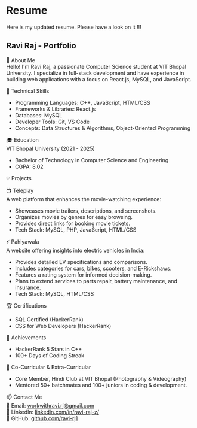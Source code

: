 # Resume
Here is my updated resume. Please have a look on it !!!

 Ravi Raj - Portfolio  
 --------------------

 🚀 About Me  
Hello! I'm Ravi Raj, a passionate Computer Science student at VIT Bhopal University. I specialize in full-stack development and have experience in building web applications with a focus on React.js, MySQL, and JavaScript.  

 🔧 Technical Skills  
- Programming Languages: C++, JavaScript, HTML/CSS  
- Frameworks & Libraries: React.js  
- Databases: MySQL  
- Developer Tools: Git, VS Code  
- Concepts: Data Structures & Algorithms, Object-Oriented Programming  

 🎓 Education  
VIT Bhopal University (2021 - 2025)  
- Bachelor of Technology in Computer Science and Engineering  
- CGPA: 8.02  

 💡 Projects  

 📺 Teleplay  
A web platform that enhances the movie-watching experience:  
- Showcases movie trailers, descriptions, and screenshots.  
- Organizes movies by genres for easy browsing.  
- Provides direct links for booking movie tickets.  
- Tech Stack: MySQL, PHP, JavaScript, HTML/CSS  

 ⚡ Pahiyawala  
A website offering insights into electric vehicles in India:  
- Provides detailed EV specifications and comparisons.  
- Includes categories for cars, bikes, scooters, and E-Rickshaws.  
- Features a rating system for informed decision-making.  
- Plans to extend services to parts repair, battery maintenance, and insurance.  
- Tech Stack: MySQL, HTML/CSS  

 🏆 Certifications  
- SQL Certified (HackerRank)  
- CSS for Web Developers (HackerRank)  

 🎯 Achievements  
- HackerRank 5 Stars in C++  
- 100+ Days of Coding Streak  

 📌 Co-Curricular & Extra-Curricular  
- Core Member, Hindi Club at VIT Bhopal (Photography & Videography)  
- Mentored 50+ batchmates and 100+ juniors in coding & development.  

 📫 Contact Me  
📧 Email: [workwithravi.rj@gmail.com](mailto:workwithravi.rj@gmail.com)  
🔗 LinkedIn: [linkedin.com/in/ravi-raj-z/](https://linkedin.com/in/ravi-raj-z/)  
🐙 GitHub: [github.com/ravi-rj1](https://github.com/ravi-rj1)  
